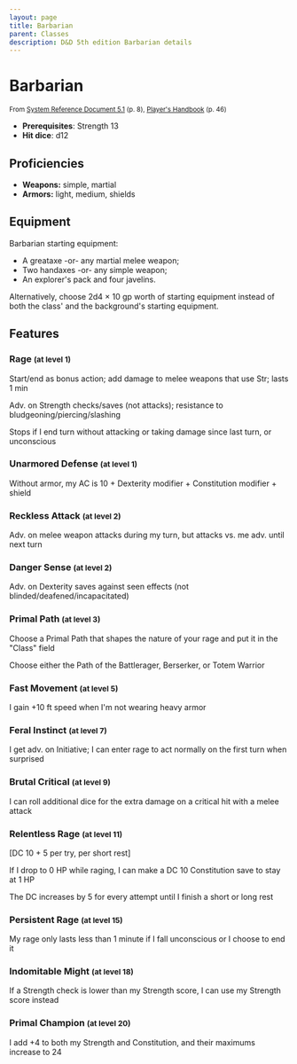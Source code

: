 ```yaml
---
layout: page
title: Barbarian
parent: Classes
description: D&D 5th edition Barbarian details
---
```


# Barbarian

<small>From <a target="_blank" href="https://media.wizards.com/2016/downloads/DND/SRD-OGL_V5.1.pdf">System Reference Document 5.1</a> (p. 8), <a target="_blank" href="https://dnd.wizards.com/products/tabletop-games/rpg-products/rpg_playershandbook">Player's Handbook</a> (p. 46)</small>

- **Prerequisites**: Strength 13
- **Hit dice**: d12

## Proficiencies

- **Weapons:** simple, martial
- **Armors:** light, medium, shields

## Equipment


Barbarian starting equipment:

- A greataxe -or- any martial melee weapon;
- Two handaxes -or- any simple weapon;
- An explorer's pack and four javelins.

Alternatively, choose 2d4 × 10 gp worth of starting equipment instead of both the class' and the background's starting equipment.


## Features

### Rage <small>(at level 1)</small>


Start/end as bonus action; add damage to melee weapons that use Str; lasts 1 min

Adv. on Strength checks/saves (not attacks); resistance to bludgeoning/piercing/slashing

Stops if I end turn without attacking or taking damage since last turn, or unconscious



### Unarmored Defense <small>(at level 1)</small>


Without armor, my AC is 10 + Dexterity modifier + Constitution modifier + shield



### Reckless Attack <small>(at level 2)</small>


Adv. on melee weapon attacks during my turn, but attacks vs. me adv. until next turn



### Danger Sense <small>(at level 2)</small>


Adv. on Dexterity saves against seen effects (not blinded/deafened/incapacitated)



### Primal Path <small>(at level 3)</small>


Choose a Primal Path that shapes the nature of your rage and put it in the "Class" field

Choose either the Path of the Battlerager, Berserker, or Totem Warrior



### Fast Movement <small>(at level 5)</small>


I gain +10 ft speed when I'm not wearing heavy armor



### Feral Instinct <small>(at level 7)</small>


I get adv. on Initiative; I can enter rage to act normally on the first turn when surprised



### Brutal Critical <small>(at level 9)</small>


I can roll additional dice for the extra damage on a critical hit with a melee attack



### Relentless Rage <small>(at level 11)</small>


[DC 10 + 5 per try, per short rest]

If I drop to 0 HP while raging, I can make a DC 10 Constitution save to stay at 1 HP

The DC increases by 5 for every attempt until I finish a short or long rest



### Persistent Rage <small>(at level 15)</small>


My rage only lasts less than 1 minute if I fall unconscious or I choose to end it



### Indomitable Might <small>(at level 18)</small>


If a Strength check is lower than my Strength score, I can use my Strength score instead



### Primal Champion <small>(at level 20)</small>


I add +4 to both my Strength and Constitution, and their maximums increase to 24


